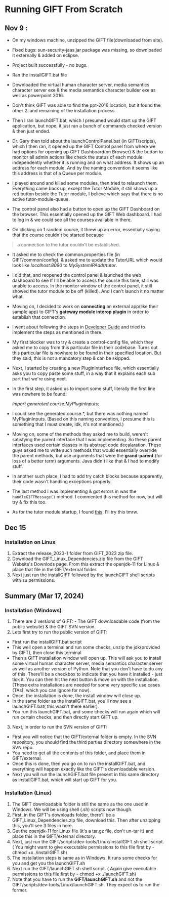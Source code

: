 # Running GIFT From Scratch


## Nov 9 :

- On my windows machine, unzipped the GIFT file(downloaded from site).

 - Fixed bugs:  sun-security-jaas.jar package was missing, so downloaded it externally & added on eclipse. 
   
- Project built successfully - no bugs. 
- Ran the installGIFT.bat file
- Downloaded the virtual human character server, media semantics character server exe & the media semantics character builder exe as well as powerpoint 2016.
- Don't think GIFT was able to find the ppt-2016 location, but it found the other 2. and remaining of the installation process.
- Then I ran launchGIFT.bat, which I presumed would start up the GIFT application, but nope, it just ran a bunch of commands checked version & then just ended.
- Dr. Gary then told about the launchControlPanel.bat (in GIFT/scripts), which I then ran, it opened up the GIFT Control panel from where we had options for opening up GIFT Dashboard(on Browser) & the button to monitor all admin actions like check the status of each module independently whether it is running and on what address. It shows up an address for each module. And by the naming convention it seems like this address is that of a Queue per module.
- I played around and killed some modules, then tried to relaunch them. Everything came back up, except the Tutor Module, it still shows up a red button beside the Tutor module, I believe which says that there is no active tutor-module-queue.
-  The control panel also had a button to open up the GIFT Dashboard on the browser. This essentially opened up the  GIFT Web dashboard. I had to log in & we could see all the courses available in there.
- On clicking on 1 random course, it threw up an error, essentially saying that the course couldn't be started because 

> a connection to the tutor couldn't be established.
- It asked me to check the common.properties file (in GIFT/common/config), & asked me to update the TutorURL which would look like *localhost:8090* to *MySystemIPAddr/tutor*.
- I did that, and reopened the control panel & launched the web dashboard to see If I'll be able to access the course this time, still was unable to access. In the monitor window of the control panel, it still showed the tutor module to be off (killed). And I can't launch it no matter what.

- Moving on, I decided to work on **connecting** an external app(like their sample app) to GIFT's **gateway module interop plugin** in order to establish that connection.
- I went about following the steps in [Developer Guide](https://gifttutoring.org/projects/gift/wiki/Developer_Guide_2023-1#Creating-a-new-Gateway-Module-Interop-Plugin) and tried to implement the steps as mentioned in there.
- My first blocker was to try & create a control-config file, which they asked me to copy from this particular file in their codebase. Turns out this particular file is nowhere to be found in their specified location. But they said, this is not a mandatory step & can be skipped.
- Next, I started by creating a new PluginInterface file, which essentially asks you to copy paste some stuff, in a way that it explains each sub part that we're using next.
- In the first step, it asked us to import some stuff, literally the first line was nowhere to be found:

     *import generated.course.MyPluginInputs;*

- I could see the generated.course.*, but there was nothing named MyPluginInputs. (Based on this naming convention, I presume this is something that I must create, Idk, it's not mentioned.)
- Moving on, some of the methods they asked me to build, weren't satisfying the parent interface that I was implementing. So these parent interfaces used certain classes in its abstract code decalaration. These guys asked me to write such methods that would essentially override the parent methods, but use arguments that were the **grand-parent** (for loss of a better term) arguments. Java didn't like that & I had to modify stuff.
- In another such place, I had to add try catch blocks because apparently, their code wasn't handling exceptions properly.
- The last method I was implementing & got errors in was the ``handleGIFTMessage()`` method. I commented this method for now, but will try & fix this too.
- As for the tutor module startup, I found [this](https://gifttutoring.org/projects/gift/wiki/Developer_Guide_2023-1#Launching-the-Development-Mode-server). I'll try this tmrw.



## Dec 15
### Installation on Linux
1) Extract the release_2023-1 folder from GIFT_2023 zip file.
2) Download the GIFT_Linux_Dependencies.zip file from the GIFT Website's Downlods page. From this extract the openjdk-11 for Linux & place that file in the GIFT/external folder.
3) Next just run the installGIFT followed by the launchGIFT shell scripts with su permissions.






## Summary (Mar 17, 2024)
### Installation (Windows)
1) There are 2 versions of GIFT: - The GIFT downloadable code (from the public website) & the GIFT SVN version.
2) Lets first try to run the public version of GIFT:
- First run the installGIFT.bat script
- This well open a terminal and run some checks, unzip the jdk(provided by GIFT), then close this terminal
- Then a GIFT installation window will open up. This will ask you to install some virtual human character server, media semantics character server as well as another version of Python. Note that you don't have to do any of this. There'll be a checkbox to indicate that you have it installed - just tick it. You can then hit the next button & move on with the installation. (These extra installations are needed for some very specific use cases (TAs), which you can ignore for now).
- Once, the installation is done, the install window will close up.
- In the same folder as the installGIFT.bat, you'll now see a launchGIFT.bat( this wasn't there earlier).
- You run this launchGIFT.bat, and some checks will run again which will run certain checks, and then directly start GIFT up.
3) Next, in order to run the SVN version of GIFT:
- First you will notice that the GIFT/external folder is empty. In the SVN repository, you should find the third parties directory somewhere in the SVN repo.
- You need to get all the contents of this folder, and place them in GIFT/external.
- Once this is done, then you go on to run the installGIFT.bat, and everything will happen exactly like the GIFT's downloadable version.
- Next you will run the launchGIFT.bat file present in this same directory as installGIFT.bat, which will start up GIFT for you.


### Installation (Linux)
1) The GIFT downloadable folder is still the same as the one used in Windows. We will be using shell (.sh) scripts now though.
2) First, in the GIFT's downloads folder, there'll be a GIFT_Linux_Dependencies.zip file, download this. Then after unzipping this, you'll see 3 files in here.
3) Get the openjdk-11 for Linux file (it's a tar.gz file, don't un-tar it) and place this in the GIFT/external directory.
4) Next, just run the GIFT/scripts/dev-tools/Linux/installGIFT.sh shell script. ( You might want to give executable permissions to this file first by - chmod +x ./installGIFT.sh)
5) The installation steps is same as in Windows. It runs some checks for you and get you the launchGIFT.sh
6) Next run the GIFT/launchGIFT.sh shell script. ( Again give executable permissions to this file first by - chmod +x ./launchGIFT.sh)
7) Note that you have to run the **GIFT/launchGIFT.sh** and not the GIFT/scripts/dev-tools/Linux/launchGIFT.sh. 
They expect us to run the former.
